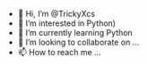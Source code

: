- 👋 Hi, I’m @TrickyXcs
- 👀 I’m interested in Python)
- 🌱 I’m currently learning Python
- 💞️ I’m looking to collaborate on ...
- 📫 How to reach me ...

<!---
TrickyXcs/TrickyXcs is a ✨ special ✨ repository because its `README.md` (this file) appears on your GitHub profile.
You can click the Preview link to take a look at your changes.
--->
